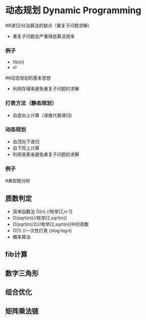 # 动态规划 Dynamic Programming

##递归/分治算法的缺点（重复子问题求解）
- 重复子问题会严重降低算法效率

### 例子
- fib(n)
- n!

##动态规划的基本思想
- 利用存储来避免重复子问题的求解

### 打表方法（静态规划）
- 自底向上计算（递推代替递归)


### 动态规划
- 自顶向下递归
- 自下而上计算
- 利用查表来避免重复子问题的求解

### 例子





#典型题分析
## 质数判定
   - 简单函数法 O(n) //枚举[2,n-1]
   - O(sqrt(n))//枚举[2,sqrt(n)]
   - O(sqrt(n)/2)//枚举[2,sqrt(n)]中的奇数
   - O(1) //一次性打表 $(n\log\log{n})​$
   - 概率算法 
## fib计算
## 数字三角形
## 组合优化
## 矩阵乘法链